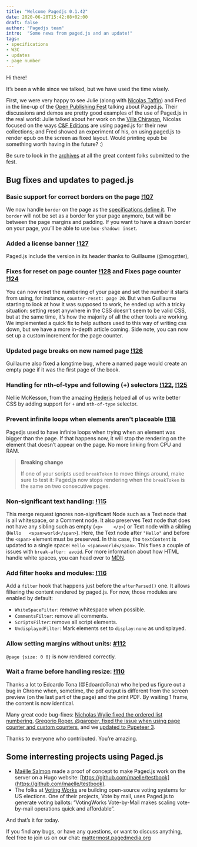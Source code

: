 ```yaml
---
title: "Welcome Pagedjs 0.1.42"
date: 2020-06-20T15:42:08+02:00
draft: false
author: "Pagedjs team"
intro:  "Some news from paged.js and an update!"
tags: 
- specifications
- W3C
- updates
- page number
---
```


Hi there!

It’s been a while since we talked, but we have used the time wisely.

First, we were very happy to see Julie (along with [Nicolas Taffin](www.twitter.com/nt_polylogue)) and Fred in the line-up of the [Open Publishing Fest](https://openpublishingfest.org/) talking about Paged.js. Their discussions and demos are pretty good examples of the use of Paged.js in the real world: Julie talked about her work on the [Villa Chiragan](https://julieblanc.gitlab.io/projects/villa-chiragan/), Nicolas focused on the ways [C&F Editions](https://cfeditions.com/public/) are using paged.js for their new collections; and Fred showed an experiment of his, on using paged.js to render epub on the screen as fixed layout. Would printing epub be something worth having in the future? :)

Be sure to look in the [archives](https://openpublishingfest.org/archives.html) at all the great content folks submitted to the fest.

## Bug fixes and updates to paged.js 

###  Basic support for correct borders on the page  [!107](https://gitlab.pagedmedia.org/tools/pagedjs/merge_requests/107)

We now handle `border` on the page as the [specifications define it](https://drafts.csswg.org/css-page/#page-model). The `border` will not be set as a border for your page anymore, but will be between the page margins and padding. If you want to have a drawn border on your page, you’ll be able to use `box-shadow: inset`.


### Added a license banner [!127](https://gitlab.pagedmedia.org/tools/pagedjs/merge_requests)

Paged.js include the version in its header thanks to Guillaume (@mogztter),

### Fixes for reset on page counter [!128](https://gitlab.pagedmedia.org/tools/pagedjs/merge_requests/128) and Fixes page counter [!124](https://gitlab.pagedmedia.org/tools/pagedjs/merge_requests/124)

You can now reset the numbering of your page and set the number it starts from using, for instance, `counter-reset: page 20`. But when Guillaume starting to look at how it was supposed to work, he ended up with a tricky situation: setting reset anywhere in the CSS doesn’t seem to be valid CSS, but at the same time, it’s how the majority of all the other tools are working. We implemented a quick fix to help authors used to this way of writing css down, but we have a more in-depth article coming. Side note, you can now set up a custom increment for the page counter.

### Updated page breaks on new named page [!126](https://gitlab.pagedmedia.org/tools/pagedjs/merge_requests/126)

Guillaume also fixed a longtime bug, where a named page would create an empty page if it was the first page of the book. 

### Handling for nth-of-type and following (+) selectors [!122](https://gitlab.pagedmedia.org/tools/pagedjs/merge_requests/122), [!125](https://gitlab.pagedmedia.org/tools/pagedjs/merge_requests/125)

Nellie McKesson, from the amazing [Hederis](https://www.hederis.com/) helped  all of us write better CSS by adding support for `+` and `nth-of-type` selector.

### Prevent infinite loops when elements aren't placeable [!118](https://gitlab.pagedmedia.org/tools/pagedjs/merge_requests/118)

Pagedjs used to have infinite loops when trying when an element was bigger than the page. If that happens now, it will stop the rendering on the element that doesn’t appear on the page. No more linking from CPU and RAM. 

> **Breaking change** 
> 
> If one of your scripts used `breakToken` to move things around, make sure to test it: Paged.js now stops rendering when the `breakToken` is the same on two consecutive pages.

### Non-significant text handling: [!115](https://gitlab.pagedmedia.org/tools/pagedjs/merge_requests/115)

This merge request ignores non-significant Node such as a Text node that is all whitespace, or a Comment node. It also preserves Text node that does not have any sibling such as empty (`<p>    </p>`) or Text node with a sibling (`Hello   <span>world</span>`). 
Here, the Text node after `"Hello"` and before the `<span>` element must be preserved. In this case, the `textContent` is updated to a single space:
`Hello <span>world</span>`. This fixes a couple of issues with `break-after: avoid`. For more information about how HTML handle white spaces, you can head over to [MDN](https://developer.mozilla.org/en-US/docs/Web/API/Document_Object_Model/Whitespace).

### Add filter hooks and modules: [!116](https://gitlab.pagedmedia.org/tools/pagedjs/merge_requests/116)

Add a `filter` hook that happens just before the `afterParsed()` one. It allows filtering the content rendered by paged.js. For now, those modules are enabled by default:

- `WhiteSpaceFilter`: remove whitespace when possible.
- `CommentsFilter`: remove all comments.
- `ScriptsFilter`: remove all script elements.
- `UndisplayedFilter`: Mark elements set to `display:none` as undisplayed.


### Allow setting margins without units: [#112](https://gitlab.pagedmedia.org/tools/pagedjs/issues/112) 

`@page {size: 0 0}` is now rendered correctly.

### Wait a frame before handling resize: [!110](https://gitlab.pagedmedia.org/tools/pagedjs/merge_requests/110)

Thanks a lot to Edoardo Tona (@EdoardoTona) who helped us figure out a bug in Chrome when, sometime, the pdf output is different from the screen preview (on the last part of the page) and the print PDF. By waiting 1 frame, the content is now identical.

Many great code bug-fixes: [Nicholas Wylie fixed the ordered list numbering](https://gitlab.pagedmedia.org/tools/pagedjs/merge_requests/111), [Gregorio Roper, @garoper, fixed the issue when using page counter and custom counters](https://gitlab.pagedmedia.org/tools/pagedjs/merge_requests/88), and we [updated to Pupeteer 3](https://gitlab.pagedmedia.org/tools/pagedjs/merge_requests/121).


Thanks to everyone who contributed. You’re amazing.

## Some interresting projects using Paged.js

- [Maëlle Salmon](https://twitter.com/ma_salmon/) made a proof of concept to make Paged.js work on the server on a Hugo website: [https://github.com/maelle/testbook](https://github.com/maelle/testbook). 
- The folks at [Voting Works](https://voting.works/) are building open-source voting systems for US elections. One of their projects, Vote by mail, uses Paged.js to generate voting ballots: “VotingWorks Vote-by-Mail makes scaling vote-by-mail operations quick and affordable”.

<!-- ## The question of the page counter -->

And that’s it for today.

If you find any bugs, or have any questions, or want to discuss anything, feel free to join us on our chat: [mattermost.pagedmedia.org](mattermost.pagedmedia.org)


